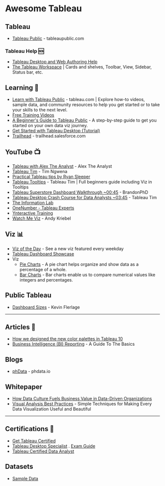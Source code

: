 # Awesome Tableau

## Tableau
* [Tableau Public](https://tableaupublic.com) - tableaupublic.com

### Tableau Help 🆘
* [Tableau Desktop and Web Authoring Help](https://help.tableau.com/current/pro/desktop/en-us/default.htm)
* [The Tableau Workspace](https://help.tableau.com/current/pro/desktop/en-us/environment_workspace.htm) | Cards and shelves, Toolbar, View, Sidebar, Status bar, etc.

## Learning 🧠
* [Learn with Tableau Public](https://public.tableau.com/app/resources/learn) - tableau.com | Explore how-to videos, sample data, and community resources to help you get started or to take your skills to the next level.
* [Free Training Videos](https://www.tableau.com/learn/training/)
* [A Beginner's Guide to Tableau Public](https://www.tableau.com/blog/beginners-guide-tableau-public) - A step-by-step guide to get you started on your own data viz journey.
* [Get Started with Tableau Desktop (Tutorial)](https://help.tableau.com/current/guides/get-started-tutorial/en-us/get-started-tutorial-home.htm)
* [Trailhead](https://trailhead.salesforce.com/search?keywords=tableau) - trailhead.salesforce.com

## YouTube 📺
* [Tableau with Alex The Analyst](https://www.youtube.com/@AlexTheAnalyst/search?query=tableau) - Alex The Analyst
* [Tableau Tim](https://www.youtube.com/@TableauTim/featured) - Tim Ngwena
* [Practical Tableau tips by Ryan Sleeper](https://www.youtube.com/watch?v=_YvpGKZpB9Q)
* [Tableau Tooltips](https://www.youtube.com/watch?v=3SuHBoRzfyQ) - Tableau Tim | Full beginners guide including Viz in Tooltips
* [Tableau Superstore Dashboard Walkthrough ~00:45](https://www.youtube.com/watch?v=0BJnlfzb8Mo) - BrandonPhD
* [Tableau Desktop Crash Course for Data Analysts ~03:45](https://www.youtube.com/watch?v=-Aj8IlC0IEA) - Tableau Tim
* [The Information Lab](https://www.youtube.com/@theinformationlab/)
* [OneNumber - Tableau Experts](https://www.youtube.com/@onenumbertableau)
* [Ynteractive Training](https://www.youtube.com/@ynteractivetraining)
* [Watch Me Viz](https://www.youtube.com/watch?v=jOa1Osra-XQ&list=PLX-uPHRG0cLb697Ie-ZGSObRLLNhxzJGK) - Andy Kriebel

## Viz 📊
* [Viz of the Day](https://public.tableau.com/app/discover/viz-of-the-day) - See a new viz featured every weekday
* [Tableau Dashboard Showcase](https://www.tableau.com/data-insights/dashboard-showcase)
* Viz
  * [Pie Charts](https://www.tableau.com/data-insights/reference-library/visual-analytics/charts/pie-charts) - A pie chart helps organize and show data as a percentage of a whole. 
  * [Bar Charts](https://www.tableau.com/data-insights/reference-library/visual-analytics/charts/bar-charts) - Bar charts enable us to compare numerical values like integers and percentages. 

## Public Tableau
 * [Dashboard Sizes](https://public.tableau.com/app/profile/kevin.flerlage/viz/WhatSizeDashboarddoYouUse/WhatSizeDashboardDoYouUse) - Kevin Flerlage


-----
## Articles 📰
* [How we designed the new color palettes in Tableau 10](https://www.tableau.com/blog/colors-upgrade-tableau-10-56782)
* [Business Intelligence (BI) Reporting](https://www.tableau.com/learn/articles/business-intelligence/reporting-basics) - A Guide To The Basics

## Blogs
* [phData](https://www.phdata.io/tableau-insights/) - phdata.io

## Whitepaper
* [How Data Culture Fuels Business Value in Data-Driven Organizations](https://www.tableau.com/sites/default/files/2021-05/Tableau_WhitePaper_US47605621_FINAL-2.pdf)
* [Visual Analysis Best Practices](https://www.tableau.com/sites/default/files/media/whitepaper_visual-analysis-guidebook_0.pdf) - Simple Techniques for Making Every Data Visualization Useful and Beautiful


-----

## Certifications 🥇
* [Get Tableau Certified](https://www.tableau.com/learn/certification)
* [Tableau Desktop Specialist](https://www.tableau.com/learn/certification/desktop-specialist) . [Exam Guide](https://mkt.tableau.com/files/TableauDesktopSpecialist_ExamGuide.pdf)
* [Tableau Certified Data Analyst](https://www.tableau.com/learn/certification/certified-data-analyst)



## Datasets
* [Sample Data](https://public.tableau.com/app/resources/sample-data)
